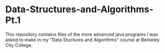 # Data-Structures-and-Algorithms-Pt.1
This repository contains files of the more advanced java programs I was asked to make in my "Data Stuctures and Algorithms" course at Berkeley City College.

